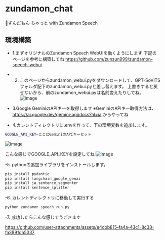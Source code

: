 # zundamon_chat
🫛ずんだもん ちゃっと with Zundamon Speech

## 環境構築
- 1.まずオリジナルのZundamon Speech WebUIを動くようにします
  下記のページを参考に構築してね
  https://github.com/zunzun999/zundamon-speech-webui

- 2. このページからzundamon_webui.pyをダウンロードして、GPT-SoVITSフォルダ配下のzundamon_webui.pyと差し替えます。
     上書きすると戻せないから、前のzundamon_webui.pyは名前変えたりしてね。
![image](https://github.com/user-attachments/assets/e188dbc4-e2bb-45ff-bd32-6f085ba41309)


- 3.Google GeminiのAPIキーを取得します
※GeminiのAPIキー取得方法は、https://ai.google.dev/gemini-api/docs?hl=ja からやってね

- 4.カレントディレクトリに.envを作って、下の環境変数を追加します。
```bash
GOOGLE_API_KEY=ここにGeminiのAPIキーセット
```
![image](https://github.com/user-attachments/assets/7c3e01a0-6b3c-4d87-9c38-12c425c479d2)

こんな感じでGOOGLE_API_KEYを設定してね
![image](https://github.com/user-attachments/assets/87fefa6f-fa3b-490a-baef-3e77f272a9df)

-5. pythonの追加ライブラリをインストールします。
```bash
pip install pydantic
pip install langchain_google_genai
pip install ja_sentence_segmenter
pip install sentence_splitter
```

-6. カレントディレクトリに移動して実行する
```bash
python zundamon_speech_run.py
```

-7. 成功したらこんな感じでうごきます


https://github.com/user-attachments/assets/e4cbb815-fa4a-43c1-8c38-fa3891da5337

